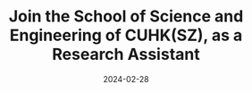 ---
title: "<strong>Join</strong> the School of Science and Engineering of CUHK(SZ), as a Research Assistant"
date: 2024-02-28
---